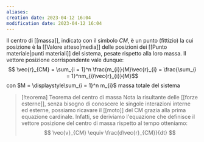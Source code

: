 ```yaml
---
aliases: 
creation date: 2023-04-12 16:04
modification date: 2023-04-12 16:04
---
```


Il centro di [[massa]], indicato con il simbolo $CM$, è un punto (fittizio) la cui posizione è la [[Valore atteso|media]] delle posizioni dei [[Punto materiale|punti materiali]] del sistema, pesate rispetto alla loro massa.
Il vettore posizione corrispondente vale dunque:
$$ \vec{r}_{CM} = \sum_{i = 1}^n  \frac{m_{i}}{M}\vec{r}_{i} = \frac{\sum_{i = 1}^nm_{i}\vec{r}_{i}}{M}$$
con $M = \displaystyle\sum_{i = 1}^n m_{i}$ massa totale del sistema

>[!teorema] Teorema del centro di massa
>Nota la risultante delle [[forze esterne]], senza bisogno di conoscere le singole interazioni interne ed esterne, possiamo ricavare il [[moto]] del CM grazia alla prima equazione cardinale. Infatti, se deriviamo l'equazione che definisce il vettore posizione del centro di massa rispetto al tempo otteniamo:
>$$ \vec{v}_{CM} \equiv \frac{d\vec{r}_{CM}}{dt}  $$